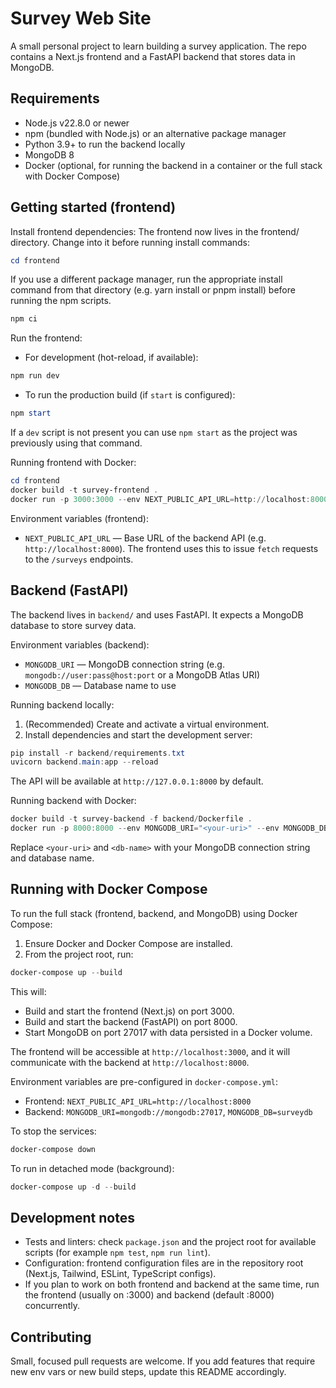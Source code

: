 # Survey Web Site

A small personal project to learn building a survey application. The repo contains a Next.js frontend and a FastAPI backend that stores data in MongoDB.

## Requirements

- Node.js v22.8.0 or newer
- npm (bundled with Node.js) or an alternative package manager
- Python 3.9+ to run the backend locally
- MongoDB 8
- Docker (optional, for running the backend in a container or the full stack with Docker Compose)


## Getting started (frontend)

Install frontend dependencies:
The frontend now lives in the frontend/ directory. Change into it before running install commands:

```powershell
cd frontend
```

If you use a different package manager, run the appropriate install command from that directory (e.g. yarn install or pnpm install) before running the npm scripts.
```powershell
npm ci
```

Run the frontend:

- For development (hot-reload, if available):

```powershell
npm run dev
```

- To run the production build (if `start` is configured):

```powershell
npm start
```

If a `dev` script is not present you can use `npm start` as the project was previously using that command.

Running frontend with Docker:

```powershell
cd frontend
docker build -t survey-frontend .
docker run -p 3000:3000 --env NEXT_PUBLIC_API_URL=http://localhost:8000 survey-frontend
```

Environment variables (frontend):

- `NEXT_PUBLIC_API_URL` — Base URL of the backend API (e.g. `http://localhost:8000`).
  The frontend uses this to issue `fetch` requests to the `/surveys` endpoints.

## Backend (FastAPI)

The backend lives in `backend/` and uses FastAPI. It expects a MongoDB database to store survey data.

Environment variables (backend):

- `MONGODB_URI` — MongoDB connection string (e.g. `mongodb://user:pass@host:port` or a MongoDB Atlas URI)
- `MONGODB_DB` — Database name to use

Running backend locally:

1. (Recommended) Create and activate a virtual environment.
2. Install dependencies and start the development server:

```powershell
pip install -r backend/requirements.txt
uvicorn backend.main:app --reload
```

The API will be available at `http://127.0.0.1:8000` by default.

Running backend with Docker:

```powershell
docker build -t survey-backend -f backend/Dockerfile .
docker run -p 8000:8000 --env MONGODB_URI="<your-uri>" --env MONGODB_DB="<db-name>" survey-backend
```

Replace `<your-uri>` and `<db-name>` with your MongoDB connection string and database name.

## Running with Docker Compose

To run the full stack (frontend, backend, and MongoDB) using Docker Compose:

1. Ensure Docker and Docker Compose are installed.
2. From the project root, run:

```powershell
docker-compose up --build
```

This will:
- Build and start the frontend (Next.js) on port 3000.
- Build and start the backend (FastAPI) on port 8000.
- Start MongoDB on port 27017 with data persisted in a Docker volume.

The frontend will be accessible at `http://localhost:3000`, and it will communicate with the backend at `http://localhost:8000`.

Environment variables are pre-configured in `docker-compose.yml`:
- Frontend: `NEXT_PUBLIC_API_URL=http://localhost:8000`
- Backend: `MONGODB_URI=mongodb://mongodb:27017`, `MONGODB_DB=surveydb`

To stop the services:

```powershell
docker-compose down
```

To run in detached mode (background):

```powershell
docker-compose up -d --build
```

## Development notes

- Tests and linters: check `package.json` and the project root for available scripts (for example `npm test`, `npm run lint`).
- Configuration: frontend configuration files are in the repository root (Next.js, Tailwind, ESLint, TypeScript configs).
- If you plan to work on both frontend and backend at the same time, run the frontend (usually on :3000) and backend (default :8000) concurrently.

## Contributing

Small, focused pull requests are welcome. If you add features that require new env vars or new build steps, update this README accordingly.


